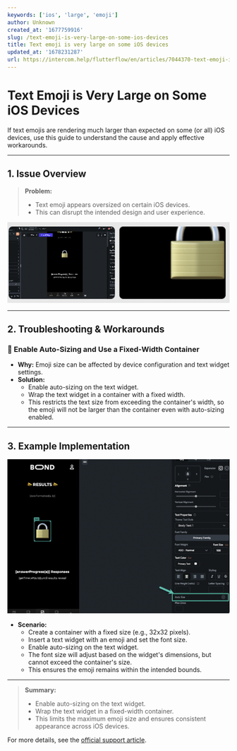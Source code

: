 ```yaml
---
keywords: ['ios', 'large', 'emoji']
author: Unknown
created_at: '1677759916'
slug: /text-emoji-is-very-large-on-some-ios-devices
title: Text emoji is very large on some iOS devices
updated_at: '1678231287'
url: https://intercom.help/flutterflow/en/articles/7044370-text-emoji-is-very-large-on-some-ios-devices
---
```

# Text Emoji is Very Large on Some iOS Devices

If text emojis are rendering much larger than expected on some (or all) iOS devices, use this guide to understand the cause and apply effective workarounds.

---

## 1. Issue Overview

> **Problem:**
> - Text emoji appears oversized on certain iOS devices.
> - This can disrupt the intended design and user experience.

![](../../assets/20250430121252902305.png)

---

## 2. Troubleshooting & Workarounds

### 📏 Enable Auto-Sizing and Use a Fixed-Width Container
- **Why:** Emoji size can be affected by device configuration and text widget settings.
- **Solution:**
    - Enable auto-sizing on the text widget.
    - Wrap the text widget in a container with a fixed width.
    - This restricts the text size from exceeding the container's width, so the emoji will not be larger than the container even with auto-sizing enabled.

---

## 3. Example Implementation

![](../../assets/20250430121253238523.png)

- **Scenario:**
    - Create a container with a fixed size (e.g., 32x32 pixels).
    - Insert a text widget with an emoji and set the font size.
    - Enable auto-sizing on the text widget.
    - The font size will adjust based on the widget's dimensions, but cannot exceed the container's size.
    - This ensures the emoji remains within the intended bounds.

---

> **Summary:**
> - Enable auto-sizing on the text widget.
> - Wrap the text widget in a fixed-width container.
> - This limits the maximum emoji size and ensures consistent appearance across iOS devices.

For more details, see the [official support article](https://intercom.help/flutterflow/en/articles/7044370-text-emoji-is-very-large-on-some-ios-devices).